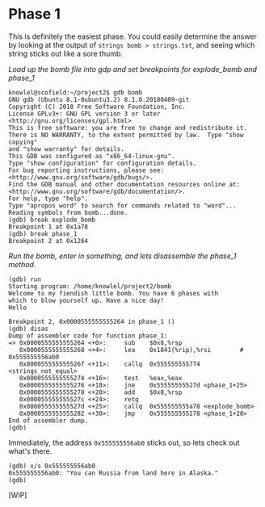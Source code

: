 # Phase 1

This is definitely the easiest phase. You could easily determine the answer by looking at the output of `strings bomb > strings.txt`, and seeing which
string sticks out like a sore thumb.

*Load up the bomb file into gdp and set breakpoints for explode_bomb and phase_1*
```console
knowlel@scofield:~/project2$ gdb bomb
GNU gdb (Ubuntu 8.1-0ubuntu3.2) 8.1.0.20180409-git
Copyright (C) 2018 Free Software Foundation, Inc.
License GPLv3+: GNU GPL version 3 or later <http://gnu.org/licenses/gpl.html>
This is free software: you are free to change and redistribute it.
There is NO WARRANTY, to the extent permitted by law.  Type "show copying"
and "show warranty" for details.
This GDB was configured as "x86_64-linux-gnu".
Type "show configuration" for configuration details.
For bug reporting instructions, please see:
<http://www.gnu.org/software/gdb/bugs/>.
Find the GDB manual and other documentation resources online at:
<http://www.gnu.org/software/gdb/documentation/>.
For help, type "help".
Type "apropos word" to search for commands related to "word"...
Reading symbols from bomb...done.
(gdb) break explode_bomb
Breakpoint 1 at 0x1a78
(gdb) break phase_1
Breakpoint 2 at 0x1264
```

*Run the bomb, enter in something, and lets disassemble the phase_1 method.*
```console
(gdb) run
Starting program: /home/knowlel/project2/bomb 
Welcome to my fiendish little bomb. You have 6 phases with
which to blow yourself up. Have a nice day!
Hello

Breakpoint 2, 0x0000555555555264 in phase_1 ()
(gdb) disas
Dump of assembler code for function phase_1:
=> 0x0000555555555264 <+0>:     sub    $0x8,%rsp
   0x0000555555555268 <+4>:     lea    0x1841(%rip),%rsi        # 0x555555556ab0
   0x000055555555526f <+11>:    callq  0x555555555774 <strings_not_equal>
   0x0000555555555274 <+16>:    test   %eax,%eax
   0x0000555555555276 <+18>:    jne    0x55555555527d <phase_1+25>
   0x0000555555555278 <+20>:    add    $0x8,%rsp
   0x000055555555527c <+24>:    retq   
   0x000055555555527d <+25>:    callq  0x555555555a78 <explode_bomb>
   0x0000555555555282 <+30>:    jmp    0x555555555278 <phase_1+20>
End of assembler dump.
(gdb)
```

Immediately, the address `0x555555556ab0` sticks out, so lets check out what's there.

```console
(gdb) x/s 0x555555556ab0
0x555555556ab0: "You can Russia from land here in Alaska."
(gdb) 
```

[WIP]

